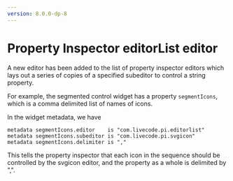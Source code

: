 ```yaml
---
version: 8.0.0-dp-8
---
```

# Property Inspector editorList editor

A new editor has been added to the list of property inspector editors which lays out a 
series of copies of a specified subeditor to control a string property.

For example, the segmented control widget has a property `segmentIcons`, which is a comma
delimited list of names of icons.

In the widget metadata, we have 

```
metadata segmentIcons.editor    is "com.livecode.pi.editorlist"
metadata segmentIcons.subeditor is "com.livecode.pi.svgicon"
metadata segmentIcons.delimiter is ","
```

This tells the property inspector that each icon in the sequence should be controlled by
the svgicon editor, and the property as a whole is delimited by ",".
